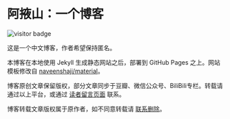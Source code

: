 # 阿掖山：一个博客

![visitor badge](https://visitor-badge.glitch.me/badge?page_id=MountAye.blog&left_text=%E7%82%B9%E5%87%BB%E6%AC%A1%E6%95%B0)

这是一个中文博客，作者希望保持匿名。

本博客在本地使用 Jekyll 生成静态网站之后，部署到 GitHub Pages 之上。网站模板修改自 [naveenshaji/material](https://github.com/naveenshaji/material)。

博客原创文章保留版权，部分文章同步于豆瓣、微信公众号、BiliBili专栏。转载请通过以上平台，或通过 [读者留言页面](https://mountaye.github.io/blog/Comments/) 联系。

博客转载文章版权属于原作者，如不同意转载请 [联系删除](https://mountaye.github.io/blog/Comments/)。
